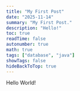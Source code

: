 ```yaml
---
title: "My First Post"
date: "2025-11-14"
summary: "My First Post."
description: "Hello!"
toc: true
readTime: false
autonumber: true
math: true
tags: ["database", "java"]
showTags: false
hideBackToTop: true
---
```


Hello World!
